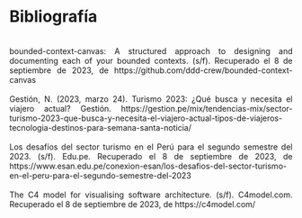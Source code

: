 <div style="text-align: justify;">
<h1><strong>Bibliografía</strong></h1>
  <br>
bounded-context-canvas: A structured approach to designing and documenting each of your bounded contexts. (s/f). Recuperado el 8 de septiembre de 2023, de https://github.com/ddd-crew/bounded-context-canvas
<br><br>
Gestión, N. (2023, marzo 24). Turismo 2023: ¿Qué busca y necesita el viajero actual? Gestión. https://gestion.pe/mix/tendencias-mix/sector-turismo-2023-que-busca-y-necesita-el-viajero-actual-tipos-de-viajeros-tecnologia-destinos-para-semana-santa-noticia/
<br><br>
Los desafíos del sector turismo en el Perú para el segundo semestre del 2023. (s/f). Edu.pe. Recuperado el 8 de septiembre de 2023, de https://www.esan.edu.pe/conexion-esan/los-desafios-del-sector-turismo-en-el-peru-para-el-segundo-semestre-del-2023
<br><br>
The C4 model for visualising software architecture. (s/f). C4model.com. Recuperado el 8 de septiembre de 2023, de https://c4model.com/
<div>
